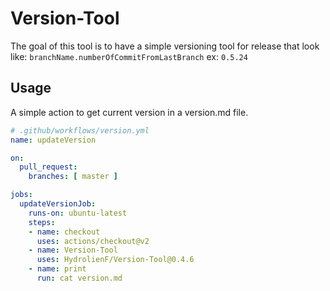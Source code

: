 # Version-Tool
The goal of this tool is to have a simple versioning tool for release that look like:
`branchName.numberOfCommitFromLastBranch`
ex: `0.5.24`

## Usage

A simple action to get current version in a version.md file.

```yml
# .github/workflows/version.yml
name: updateVersion

on:
  pull_request:
    branches: [ master ]

jobs:
  updateVersionJob:
    runs-on: ubuntu-latest
    steps:
    - name: checkout
      uses: actions/checkout@v2
    - name: Version-Tool
      uses: HydrolienF/Version-Tool@0.4.6
    - name: print
      run: cat version.md
```
